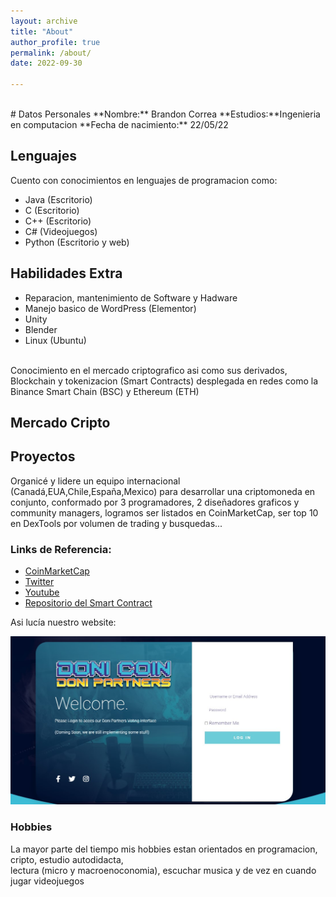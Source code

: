 ```yaml
---
layout: archive
title: "About"
author_profile: true
permalink: /about/
date: 2022-09-30

---
```

<br>
# Datos Personales
**Nombre:** Brandon Correa
**Estudios:**Ingenieria en computacion
**Fecha de nacimiento:** 22/05/22

## Lenguajes
Cuento con conocimientos en lenguajes de programacion como:
- Java (Escritorio)
- C (Escritorio)
- C++ (Escritorio)
- C# (Videojuegos)
- Python (Escritorio y web)


## Habilidades Extra
- Reparacion, mantenimiento de Software y Hadware
- Manejo basico de WordPress (Elementor)
- Unity
- Blender
- Linux (Ubuntu)
<br>
Conocimiento en el mercado criptografico asi como sus derivados, Blockchain y tokenizacion (Smart Contracts)
desplegada en redes como la Binance Smart Chain (BSC) y Ethereum (ETH)

## Mercado Cripto 

## Proyectos
Organicé y lidere un equipo internacional (Canadá,EUA,Chile,España,Mexico) para desarrollar una criptomoneda en conjunto, conformado por 3 programadores, 2 diseñadores graficos y community managers, logramos ser listados en CoinMarketCap, ser top 10 en DexTools por volumen de trading
y busquedas... 
### Links de Referencia: 
- [CoinMarketCap](https://coinmarketcap.com/currencies/doni-coin/)
- [Twitter](https://twitter.com/CoinDoni)
- [Youtube](https://www.youtube.com/watch?v=_AP_Z10C4aM)
- [Repositorio del Smart Contract](https://github.com/BrandonFilth/Doni-Coin)

Asi lucía nuestro website: 
<p align="left">
<img src="/assets/images/LogIn.jpg">
</p>



### Hobbies
La mayor parte del tiempo mis hobbies estan orientados en programacion, cripto, estudio autodidacta,<br>
lectura (micro  y macroenoconomia), escuchar musica y de vez en cuando jugar videojuegos












